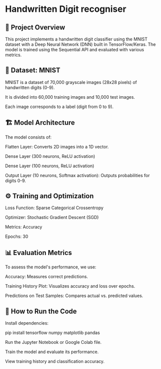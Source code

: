 # **Handwritten Digit recogniser**

## **📌 Project Overview**

This project implements a handwritten digit classifier using the MNIST dataset with a Deep Neural Network (DNN) built in TensorFlow/Keras. The model is trained using the Sequential API and evaluated with various metrics.

## **📂 Dataset: MNIST**

MNIST is a dataset of 70,000 grayscale images (28x28 pixels) of handwritten digits (0-9).

It is divided into 60,000 training images and 10,000 test images.

Each image corresponds to a label (digit from 0 to 9).

## **🏗️ Model Architecture**

The model consists of:

Flatten Layer: Converts 2D images into a 1D vector.

Dense Layer (300 neurons, ReLU activation)

Dense Layer (100 neurons, ReLU activation)

Output Layer (10 neurons, Softmax activation): Outputs probabilities for digits 0-9.

## **⚙️ Training and Optimization**

Loss Function: Sparse Categorical Crossentropy

Optimizer: Stochastic Gradient Descent (SGD)

Metrics: Accuracy

Epochs: 30

## **📊 Evaluation Metrics**

To assess the model's performance, we use:

Accuracy: Measures correct predictions.

Training History Plot: Visualizes accuracy and loss over epochs.

Predictions on Test Samples: Compares actual vs. predicted values.

## **🚀 How to Run the Code**

Install dependencies:

pip install tensorflow numpy matplotlib pandas

Run the Jupyter Notebook or Google Colab file.

Train the model and evaluate its performance.

View training history and classification accuracy.
